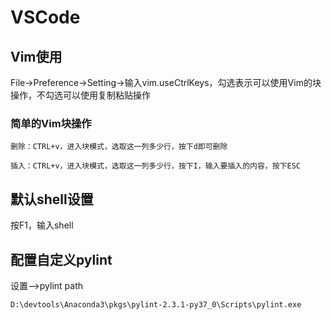 # VSCode

## Vim使用

File->Preference->Setting->输入vim.useCtrlKeys，勾选表示可以使用Vim的块操作，不勾选可以使用复制粘贴操作

### 简单的Vim块操作

`删除：CTRL+v，进入块模式，选取这一列多少行，按下d即可删除`

`插入：CTRL+v，进入块模式，选取这一列多少行，按下I，输入要插入的内容，按下ESC`



## 默认shell设置

按F1，输入shell



## 配置自定义pylint

设置——>pylint path

`D:\devtools\Anaconda3\pkgs\pylint-2.3.1-py37_0\Scripts\pylint.exe`